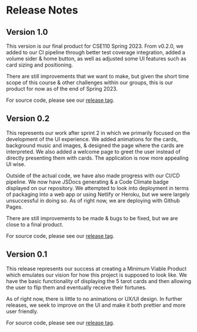 # Release Notes

## Version 1.0

This version is our final product for CSE110 Spring 2023. From v0.2.0, we added to our CI pipeline through better test coverage integration, added a volume sider & home button, as well as adjusted some UI features such as card sizing and positioning.

There are still improvements that we want to make, but given the short time scope of this course & other challenges within our groups, this is our product for now as of the end of Spring 2023.

For source code, please see our [release tag](https://github.com/cse110-sp23-group25/tarot-cards/releases/tag/v1.0.0).


## Version 0.2

This represents our work after sprint 2 in which we primarily focused on the development of the UI experience. We added animations for the cards, background music and images, & designed the page where the cards are interpreted. We also added a welcome page to greet the user instead of directly presenting them with cards. The application is now more appealing UI wise.

Outside of the actual code, we have also made progress with our CI/CD pipeline. We now have JSDocs generating & a Code Climate badge displayed on our repository. We attempted to look into deployment in terms of packaging into a web app or using Netlify or Heroku, but we were largely unsuccessful in doing so. As of right now, we are deploying with Github Pages.

There are still improvements to be made & bugs to be fixed, but we are close to a final product.

For source code, please see our [release tag](https://github.com/cse110-sp23-group25/tarot-cards/releases/tag/v0.2.0).

## Version 0.1

This release represents our success at creating a Minimum Viable Product which emulates our vision for how this project is supposed to look like. We have the basic functionality of displaying the 5 tarot cards and then allowing the user to flip them and eventually receive their fortunes.

As of right now, there is little to no animations or UX/UI design. In further releases, we seek to improve on the UI and make it both prettier and more user friendly.

For source code, please see our [release tag](https://github.com/cse110-sp23-group25/tarot-cards/releases/tag/Beta).